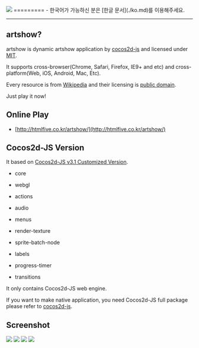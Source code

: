 <img src="./doc/s1.png"> 
=========
- 한국어가 가능하신 분은 [한글 문서](./ko.md)를 이용해주세요.

---

## artshow?

artshow is dynamic artshow application by [cocos2d-js](https://github.com/cocos2d/cocos2d-js) and licensed under [MIT](./LICENSE).

It supports cross-browser(Chrome, Safari, Firefox, IE9+ and etc) and cross-platform(Web, iOS, Android, Mac, Etc).

Every resource is from [Wikipedia](http://en.wikipedia.org/wiki/Main_Page) and their licensing is [public domain](http://commons.wikimedia.org/wiki/Public_domain).

Just play it now!

## Online Play

- [http://htmlfive.co.kr/artshow/](http://htmlfive.co.kr/artshow/)

## Cocos2d-JS Version

It based on [Cocos2d-JS v3.1 Customized Version](http://cocos2d-x.org/filecenter/jsbuilder/).

- core

- webgl

- actions

- audio

- menus

- render-texture

- sprite-batch-node

- labels

- progress-timer

- transitions

It only contains Cocos2d-JS web engine.

If you want to make native application, you need Cocos2d-JS full package please refer to [cocos2d-js](https://github.com/cocos2d/cocos2d-js).

## Screenshot

<img src="./doc/s2.png"> 

<img src="./doc/s3.png"> 

<img src="./doc/s4.png"> 

<img src="./doc/s5.png"> 
